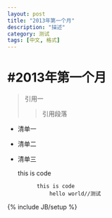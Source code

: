 ```yaml
---
layout: post
title: "2013年第一个月"
description: "描述"
category: 测试
tags: [中文, 格式]
---
```


#2013年第一个月
=========
>引用一
>>引用段落

+ 清单一
+ 清单二
+ 清单三
    
    this is code
    
  			this is code
				hello world//测试    
    



{% include JB/setup %}
